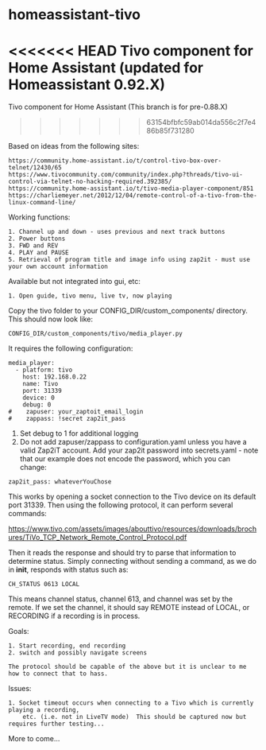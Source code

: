 # homeassistant-tivo
<<<<<<< HEAD
Tivo component for Home Assistant (updated for Homeassistant 0.92.X)
=======
Tivo component for Home Assistant (This branch is for pre-0.88.X)
>>>>>>> 63154bfbfc59ab014da556c2f7e486b85f731280

Based on ideas from the following sites:

```
https://community.home-assistant.io/t/control-tivo-box-over-telnet/12430/65
https://www.tivocommunity.com/community/index.php?threads/tivo-ui-control-via-telnet-no-hacking-required.392385/
https://community.home-assistant.io/t/tivo-media-player-component/851
https://charliemeyer.net/2012/12/04/remote-control-of-a-tivo-from-the-linux-command-line/
```

Working functions:
```
1. Channel up and down - uses previous and next track buttons
2. Power buttons
3. FWD and REV
4. PLAY and PAUSE
5. Retrieval of program title and image info using zap2it - must use your own account information
```

Available but not integrated into gui, etc:
```
1. Open guide, tivo menu, live tv, now playing
```

Copy the tivo folder to your CONFIG_DIR/custom_components/ directory.  This should now look like:
```
CONFIG_DIR/custom_components/tivo/media_player.py
```

It requires the following configuration:

```
media_player:
  - platform: tivo
    host: 192.168.0.22
    name: Tivo
    port: 31339
    device: 0
    debug: 0
#    zapuser: your_zaptoit_email_login
#    zappass: !secret zap2it_pass
```
1. Set debug to 1 for additional logging
2. Do not add zapuser/zappass to configuration.yaml unless you have a valid Zap2iT account.
Add your zap2it password into secrets.yaml - note that our example does not encode the password, which you can change:
```
zap2it_pass: whateverYouChose
```


This works by opening a socket connection to the Tivo device on its default port 31339.  Then using the following protocol, it can perform several commands:

https://www.tivo.com/assets/images/abouttivo/resources/downloads/brochures/TiVo_TCP_Network_Remote_Control_Protocol.pdf

Then it reads the response and should try to parse that information to determine status.  Simply connecting without sending a command, as we do in __init__, responds with status such as:

```
CH_STATUS 0613 LOCAL
```

This means channel status, channel 613, and channel was set by the remote.  If we set the channel, it should say REMOTE instead of LOCAL, or RECORDING if a recording is in process.

Goals:

```
1. Start recording, end recording
2. switch and possibly navigate screens

The protocol should be capable of the above but it is unclear to me how to connect that to hass.
```

Issues:

```
1. Socket timeout occurs when connecting to a Tivo which is currently playing a recording,
    etc. (i.e. not in LiveTV mode)  This should be captured now but requires further testing...
```

More to come...

